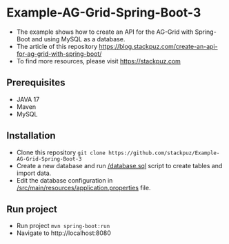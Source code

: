 # Example-AG-Grid-Spring-Boot-3
- The example shows how to create an API for the AG-Grid with Spring-Boot and using MySQL as a database.
- The article of this repository https://blog.stackpuz.com/create-an-api-for-ag-grid-with-spring-boot/
- To find more resources, please visit https://stackpuz.com

## Prerequisites
- JAVA 17
- Maven
- MySQL

## Installation
- Clone this repository `git clone https://github.com/stackpuz/Example-AG-Grid-Spring-Boot-3`
- Create a new database and run [/database.sql](/database.sql) script to create tables and import data.
- Edit the database configuration in [/src/main/resources/application.properties](/src/main/resources/application.properties) file.

## Run project

- Run project `mvn spring-boot:run`
- Navigate to http://localhost:8080
